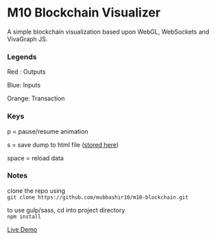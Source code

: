 <h1>M10 Blockchain Visualizer</h1>

A simple blockchain visualization based upon WebGL, WebSockets and VivaGraph JS.

<h3>Legends</h3>	
<p>Red : Outputs</p>
<p>Blue: Inputs</p>
<p>Orange: Transaction</p>

<h3>Keys</h3>
<p>p = pause/resume animation</p>
<p>s = save dump to html file (<a href="https://mubbashir10.com/projects/m10-blockchain/dump.html">stored here</a>)</p>
<p>space = reload data</p>

<h3>Notes</h3>
<p>clone the repo using<br>
<code>git clone https://github.com/mubbashir10/m10-blockchain.git</code></p>


<p>to use gulp/sass, cd into project directory<br>
<code>npm install</code></p>


<a href="https://mubbashir10.com/projects/m10-blockchain/">Live Demo</a>


